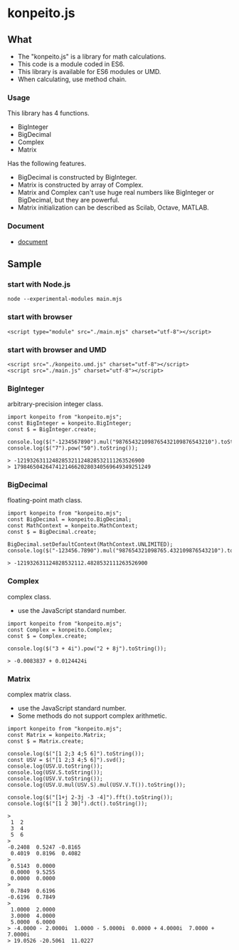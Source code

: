 # konpeito.js

## What
- The "konpeito.js" is a library for math calculations.
- This code is a module coded in ES6.
- This library is available for ES6 modules or UMD.
- When calculating, use method chain.

### Usage
This library has 4 functions.
- BigInteger
- BigDecimal
- Complex
- Matrix

Has the following features.
- BigDecimal is constructed by BigInteger.
- Matrix is constructed by array of Complex.
- Matrix and Complex can't use huge real numbers like BigInteger or BigDecimal, but they are powerful.
- Matrix initialization can be described as Scilab, Octave, MATLAB.

### Document
- [document](https://doc.esdoc.org/github.com/natade-jp/konpeito/)

## Sample

### start with Node.js
```
node --experimental-modules main.mjs
```

### start with browser
```
<script type="module" src="./main.mjs" charset="utf-8"></script>
```

### start with browser and UMD
```
<script src="./konpeito.umd.js" charset="utf-8"></script>
<script src="./main.js" charset="utf-8"></script>
```

### BigInteger
arbitrary-precision integer class.

```
import konpeito from "konpeito.mjs";
const BigInteger = konpeito.BigInteger;
const $ = BigInteger.create;

console.log($("-1234567890").mul("987654321098765432109876543210").toString());
console.log($("7").pow("50").toString());
```
```
> -1219326311248285321124828532111263526900
> 1798465042647412146620280340569649349251249
```

### BigDecimal
floating-point math class.

```
import konpeito from "konpeito.mjs";
const BigDecimal = konpeito.BigDecimal;
const MathContext = konpeito.MathContext;
const $ = BigDecimal.create;

BigDecimal.setDefaultContext(MathContext.UNLIMITED);
console.log($("-123456.7890").mul("987654321098765.432109876543210").toString());
```
```
> -121932631124828532112.4828532111263526900
```

### Complex
complex class.
- use the JavaScript standard number.

```
import konpeito from "konpeito.mjs";
const Complex = konpeito.Complex;
const $ = Complex.create;

console.log($("3 + 4i").pow("2 + 8j").toString());
```
```
> -0.0083837 + 0.0124424i
```

### Matrix
complex matrix class.
- use the JavaScript standard number.
- Some methods do not support complex arithmetic.

```
import konpeito from "konpeito.mjs";
const Matrix = konpeito.Matrix;
const $ = Matrix.create;

console.log($("[1 2;3 4;5 6]").toString());
const USV = $("[1 2;3 4;5 6]").svd();
console.log(USV.U.toString());
console.log(USV.S.toString());
console.log(USV.V.toString());
console.log(USV.U.mul(USV.S).mul(USV.V.T()).toString());

console.log($("[1+j 2-3j -3 -4]").fft().toString());
console.log($("[1 2 30]").dct().toString());
```
```
>
 1  2
 3  4
 5  6
> 
-0.2408  0.5247 -0.8165
 0.4019  0.8196  0.4082
> 
 0.5143  0.0000
 0.0000  9.5255
 0.0000  0.0000
> 
 0.7849  0.6196
-0.6196  0.7849
> 
 1.0000  2.0000
 3.0000  4.0000
 5.0000  6.0000
> -4.0000 - 2.0000i  1.0000 - 5.0000i  0.0000 + 4.0000i  7.0000 + 7.0000i
> 19.0526 -20.5061  11.0227
```
